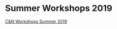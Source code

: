 # Summer Workshops 2019

[C&N Workshops Summer 2019](https://docs.google.com/spreadsheets/d/1Xb05c-fdYsZFipSzGXjumPcmLpiF7LOhrQbD-v691cY/edit#gid=0)
